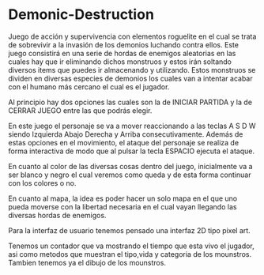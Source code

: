# Demonic-Destruction



Juego de acción y supervivencia con elementos roguelite en el cual se trata de sobrevivir a
la invasión de los demonios luchando contra ellos. Este juego consistirá en una serie de
hordas de enemigos aleatorias en las cuales hay que ir eliminando dichos monstruos y
estos irán soltando diversos items que puedes ir almacenando y utilizando. Estos monstruos
se dividen en diversas especies de demonios los cuales van a intentar acabar con el
humano más cercano el cual es el jugador.


Al principio hay dos opciones las cuales son la de INICIAR PARTIDA y la de CERRAR
JUEGO entre las que podrás elegir.

En este juego el personaje se va a mover reaccionando a las teclas A S D W siendo
Izquierda Abajo Derecha y Arriba consecutivamente. Además de estas opciones en el
movimiento, el ataque del personaje se realiza de forma interactiva de modo que al pulsar la
tecla ESPACIO ejecuta el ataque.

En cuanto al color de las diversas cosas dentro del juego, inicialmente va a ser blanco y
negro el cual veremos como queda y de esta forma continuar con los colores o no.

En cuanto al mapa, la idea es poder hacer un solo mapa en el que uno pueda moverse con
la libertad necesaria en el cual vayan llegando las diversas hordas de enemigos.

Para la interfaz de usuario tenemos pensado una interfaz 2D tipo pixel art.

Tenemos un contador que va mostrando el tiempo que esta vivo el jugador, asi como metodos que muestran el tipo,vida y categoria de los mounstros.
Tambien tenemos ya el dibujo de los mounstros.



